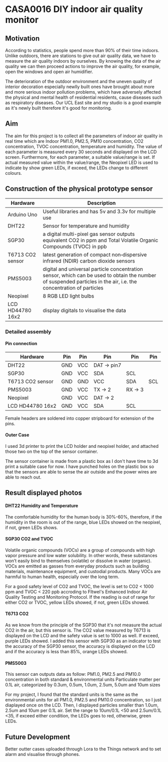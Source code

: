 # CASA0016 DIY indoor air quality monitor

## Motivation

According to statistics, people spend more than 90% of their time indoors. Unlike outdoors, there are stations to give out air quality data, we have to measure the air quality indoors by ourselves. By knowing the data of the air quality we can then proceed actions to improve the air quality, for example, open the windows and open air humidifier.

The deterioration of the outdoor environment and the uneven quality of interior decoration especially newlly built ones have brought about more and more serious indoor pollution problems, which have adversely affected the physical and mental health of residential residents, cause diseases such as respiratory diseases. Our UCL East site and my studio is a good example as it's newly built therefore it's good for monitoring.

## Aim

The aim for this project is to collect all the parameters of indoor air quality in real time which are Indoor PM1.0, PM2.5, PM10 concentration, CO2 concentration, TVOC concentration, temperature and humidity. The value of each parameter is measured every 30 seconds and displayed on the LCD screen. Furthermore, for each parameter, a suitable value/range is set. If actual measured value within the value/range, the Neopixel LED is used to indicate by show green LEDs, if exceed, the LEDs change to different colours.


## Construction of the physical prototype sensor

| Hardware | Description |
| --- | --- |
| Arduino Uno | Useful libraries and has 5v and 3.3v for multiple use |
| DHT22 | Sensor for temperature and humidity |
| SGP30 | a digital multi-pixel gas sensor outputs equivalent CO2 in ppm and Total Volatile Organic Compounds (TVOC) in ppb |
| T6713 CO2 sensor | latest generation of compact non‐dispersive infrared (NDIR) carbon dioxide sensors |
| PMS5003 | digital and universal particle concentration sensor, which can be used to obtain the number of suspended particles in the air, i.e. the concentration of particles |
| Neopixel | 8 RGB LED light bulbs |
| LCD HD44780 16x2 | display digitals to visualise the data |


### Detailed assembly

#### Pin connection

| Hardware | Pin | Pin | Pin | Pin | Pin|
| --- | --- | --- | --- | --- | --- |
| DHT22 | GND | VCC | DAT -> pin7|
| SGP30 | GND | VCC | SDA | SCL |
| T6713 CO2 sensor | GND | GND | VCC | SDA | SCL |
| PMS5003 | GND | VCC | TX -> 2 | RX -> 3 |
| Neopixel | GND | VCC | DAT -> 2 |
| LCD HD44780 16x2 | GND | VCC | SDA | SCL |

Female headers are soldered into copper stripboard for extension of the pins.

#### Outer Case

I used 3d printer to print the LCD holder and neopixel holder, and attached those two on the top of the sensor container.



The sensor container is made from a plastic box as I don't have time to 3d print a suitable case for now. I have punched holes on the plastic box so that the sensors are able to sense the air outside and the power wires are able to reach out.



## Result displayed photos

#### DHT22 Humidity and Temperature
The comfortable humidity for the human body is 30%-60%, therefore, if the humidity in the room is out of the range, blue LEDs showed on the neopixel, if not, green LEDs shows.


#### SGP30 CO2 and TVOC
Volatile organic compounds (VOCs) are a group of compounds with high vapor pressure and low water solubility. In other words, these substances won’t easily bind to themselves (volatile) or dissolve in water (organic). VOCs are emitted as gasses from everyday products such as building materials, maintenance equipment, and custodial products. Many VOCs are harmful to human health, especially over the long term. 

For a good safety level of CO2 and TVOC, the level is set to CO2 < 1000 ppm and TVOC < 220 ppb accroding to FItwel's Enhanced Indoor Air Quality Testing and Monitoring Protocol. If the reading is out of range for either CO2 or TVOC, yellow LEDs showed, if not, green LEDs showed.


#### T6713 CO2
As we know from the principle of the SGP30 that it's not measure the actual CO2 in the air, but this sensor is. The CO2 value measured by T6713 is displayed on the LCD and the safety value is set to 1000 as well. If exceed, purple LEDs showed. I added this sensor with SGP30 as an indicator to test the accuracy of the SGP30 sensor, the accuracy is displayed on the LCD and if the accuracy is less than 85%, orange LEDs showed.

#### PMS5003
This sensor can outputs data as follow:
PM1.0, PM2.5 and PM10.0 concentration in both standard & environmental units
Particulate matter per 0.1L air, categorized by 0.3um, 0.5um, 1.0um, 2.5um, 5.0um and 10um sizes

For my project, I found that the standard units is the same as the environmental units for all PM1.0, PM2.5 and PM10.0 concentration, so I just diaplayed once on the LCD.
Then, I displayed particles smaller than 1.0um, 2.5um and 10um per 0.1L air. Set the range to 10um/0.1L <50 and 2.5um/0.1L <35, if exceed either condition, the LEDs goes to red, otherwise, green LEDs.

## Future Development
Better outter cases
uploaded through Lora to the Things network and to set alarm and visualise through phones.
